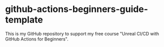 # github-actions-beginners-guide-template 

This is my GitHub repository to support my free course "Unreal CI/CD with GitHub Actions for Beginners".

